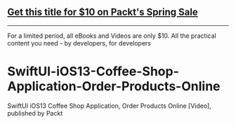 ## [Get this title for $10 on Packt's Spring Sale](https://www.packt.com/V16714?utm_source=github&utm_medium=packt-github-repo&utm_campaign=spring_10_dollar_2022)
-----
For a limited period, all eBooks and Videos are only $10. All the practical content you need \- by developers, for developers

# SwiftUI-iOS13-Coffee-Shop-Application-Order-Products-Online
SwiftUI iOS13 Coffee Shop Application, Order Products Online [Video], published by Packt
